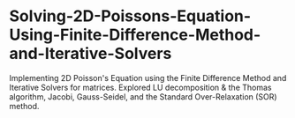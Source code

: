 # Solving-2D-Poissons-Equation-Using-Finite-Difference-Method-and-Iterative-Solvers
Implementing 2D Poisson's Equation using the Finite Difference Method and Iterative Solvers for matrices. Explored LU decomposition &amp; the Thomas algorithm, Jacobi, Gauss-Seidel, and the Standard Over-Relaxation (SOR) method.
